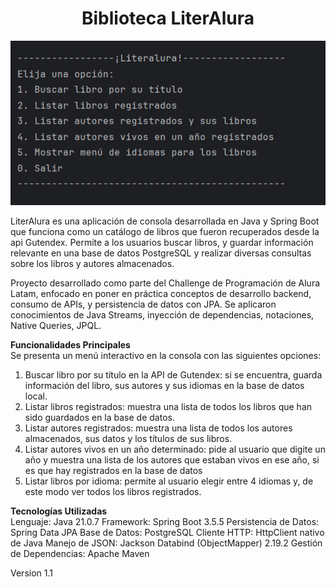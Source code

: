 <h1 align="center">Biblioteca LiterAlura</h1>

![Literalura](menu.png)

LiterAlura es una aplicación de consola desarrollada en Java y Spring Boot que funciona como un catálogo de libros que fueron recuperados desde la api Gutendex.
Permite a los usuarios buscar libros, y guardar información relevante en una base de datos PostgreSQL y realizar diversas consultas sobre los libros y autores almacenados.

Proyecto desarrollado como parte del Challenge de Programación de Alura Latam, enfocado en poner en práctica conceptos de desarrollo backend, consumo de APIs, y persistencia de datos con JPA.
Se aplicaron conocimientos de Java Streams, inyección de dependencias, notaciones, Native Queries, JPQL.

**Funcionalidades Principales**<br>
Se presenta un menú interactivo en la consola con las siguientes opciones:

1. Buscar libro por su título en la API de Gutendex: si se encuentra, guarda información del libro, sus autores y sus idiomas en la base de datos local.
2. Listar libros registrados: muestra una lista de todos los libros que han sido guardados en la base de datos.
3. Listar autores registrados: muestra una lista de todos los autores almacenados, sus datos y los títulos de sus libros.
4. Listar autores vivos en un año determinado: pide al usuario que digite un año y muestra una lista de los autores que estaban vivos en ese año, si es que hay registrados en la base de datos
5. Listar libros por idioma: permite al usuario elegir entre 4 idiomas y, de este modo ver todos los libros registrados.


**Tecnologías Utilizadas**<br>
Lenguaje: Java 21.0.7
Framework: Spring Boot 3.5.5
Persistencia de Datos: Spring Data JPA
Base de Datos: PostgreSQL
Cliente HTTP: HttpClient nativo de Java
Manejo de JSON: Jackson Databind (ObjectMapper) 2.19.2
Gestión de Dependencias: Apache Maven

Version 1.1